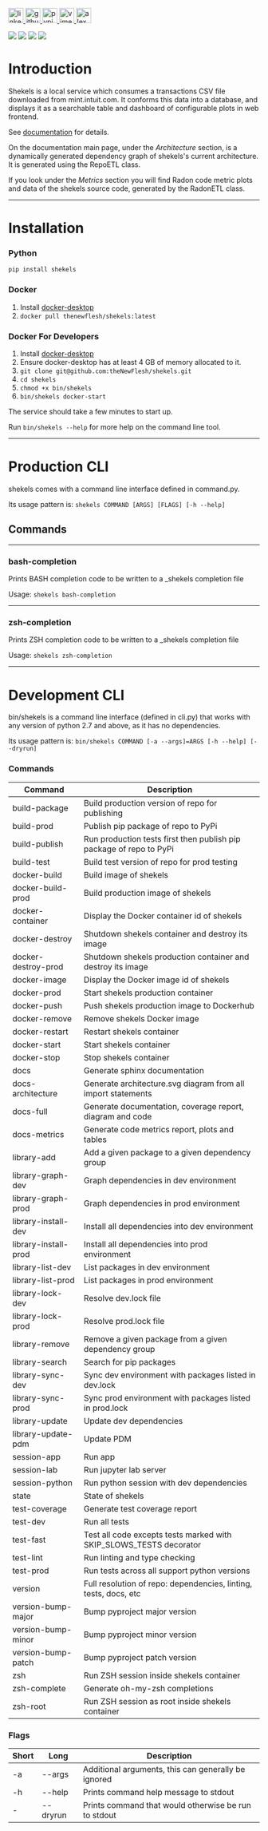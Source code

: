 <p>
    <a href="https://www.linkedin.com/in/alexandergbraun" rel="nofollow noreferrer">
        <img src="https://www.gomezaparicio.com/wp-content/uploads/2012/03/linkedin-logo-1-150x150.png"
             alt="linkedin" width="30px" height="30px"
        >
    </a>
    <a href="https://github.com/theNewFlesh" rel="nofollow noreferrer">
        <img src="https://tadeuzagallo.com/GithubPulse/assets/img/app-icon-github.png"
             alt="github" width="30px" height="30px"
        >
    </a>
    <a href="https://pypi.org/user/the-new-flesh" rel="nofollow noreferrer">
        <img src="https://cdn.iconscout.com/icon/free/png-256/python-2-226051.png"
             alt="pypi" width="30px" height="30px"
        >
    </a>
    <a href="http://vimeo.com/user3965452" rel="nofollow noreferrer">
        <img src="https://cdn.iconscout.com/icon/free/png-512/movie-52-151107.png?f=avif&w=512"
             alt="vimeo" width="30px" height="30px"
        >
    </a>
    <a href="https://alexgbraun.com" rel="nofollow noreferrer">
        <img src="https://i.ibb.co/fvyMkpM/logo.png"
             alt="alexgbraun" width="30px" height="30px"
        >
    </a>
</p>

<!-- <img id="logo" src="resources/logo.png" style="max-width: 717px"> -->

[![](https://img.shields.io/badge/License-MIT-F77E70?style=for-the-badge)](https://github.com/theNewFlesh/shekels/blob/master/LICENSE)
[![](https://img.shields.io/pypi/pyversions/shekels?style=for-the-badge&label=Python&color=A0D17B&logo=python&logoColor=A0D17B)](https://github.com/theNewFlesh/shekels/blob/master/docker/config/pyproject.toml)
[![](https://img.shields.io/pypi/v/shekels?style=for-the-badge&label=PyPI&color=5F95DE&logo=pypi&logoColor=5F95DE)](https://pypi.org/project/shekels/)
[![](https://img.shields.io/pypi/dm/shekels?style=for-the-badge&label=Downloads&color=5F95DE)](https://pepy.tech/project/shekels)

# Introduction
Shekels is a local service which consumes a transactions CSV file downloaded
from mint.intuit.com. It conforms this data into a database, and displays it as
a searchable table and dashboard of configurable plots in web frontend.

See [documentation](https://thenewflesh.github.io/shekels/) for details.

On the documentation main page, under the *Architecture* section, is a
dynamically generated dependency graph of shekels's current architecture.
It is generated using the RepoETL class.

If you look under the *Metrics* section you will find Radon code metric plots
and data of the shekels source code, generated by the RadonETL class.

---

# Installation
### Python
`pip install shekels`

### Docker
1. Install [docker-desktop](https://docs.docker.com/desktop/)
2. `docker pull thenewflesh/shekels:latest`

### Docker For Developers
1. Install [docker-desktop](https://docs.docker.com/desktop/)
2. Ensure docker-desktop has at least 4 GB of memory allocated to it.
3. `git clone git@github.com:theNewFlesh/shekels.git`
4. `cd shekels`
6. `chmod +x bin/shekels`
7. `bin/shekels docker-start`

The service should take a few minutes to start up.

Run `bin/shekels --help` for more help on the command line tool.

---

# Production CLI

shekels comes with a command line interface defined in command.py.

Its usage pattern is: `shekels COMMAND [ARGS] [FLAGS] [-h --help]`

## Commands

---

### bash-completion
Prints BASH completion code to be written to a _shekels completion file

Usage: `shekels bash-completion`

---

### zsh-completion
Prints ZSH completion code to be written to a _shekels completion file

Usage: `shekels zsh-completion`

---

# Development CLI
bin/shekels is a command line interface (defined in cli.py) that works with
any version of python 2.7 and above, as it has no dependencies.

Its usage pattern is: `bin/shekels COMMAND [-a --args]=ARGS [-h --help] [--dryrun]`

### Commands

| Command              | Description                                                         |
| -------------------- | ------------------------------------------------------------------- |
| build-package        | Build production version of repo for publishing                     |
| build-prod           | Publish pip package of repo to PyPi                                 |
| build-publish        | Run production tests first then publish pip package of repo to PyPi |
| build-test           | Build test version of repo for prod testing                         |
| docker-build         | Build image of shekels                                              |
| docker-build-prod    | Build production image of shekels                                   |
| docker-container     | Display the Docker container id of shekels                          |
| docker-destroy       | Shutdown shekels container and destroy its image                    |
| docker-destroy-prod  | Shutdown shekels production container and destroy its image         |
| docker-image         | Display the Docker image id of shekels                              |
| docker-prod          | Start shekels production container                                  |
| docker-push          | Push shekels production image to Dockerhub                          |
| docker-remove        | Remove shekels Docker image                                         |
| docker-restart       | Restart shekels container                                           |
| docker-start         | Start shekels container                                             |
| docker-stop          | Stop shekels container                                              |
| docs                 | Generate sphinx documentation                                       |
| docs-architecture    | Generate architecture.svg diagram from all import statements        |
| docs-full            | Generate documentation, coverage report, diagram and code           |
| docs-metrics         | Generate code metrics report, plots and tables                      |
| library-add          | Add a given package to a given dependency group                     |
| library-graph-dev    | Graph dependencies in dev environment                               |
| library-graph-prod   | Graph dependencies in prod environment                              |
| library-install-dev  | Install all dependencies into dev environment                       |
| library-install-prod | Install all dependencies into prod environment                      |
| library-list-dev     | List packages in dev environment                                    |
| library-list-prod    | List packages in prod environment                                   |
| library-lock-dev     | Resolve dev.lock file                                               |
| library-lock-prod    | Resolve prod.lock file                                              |
| library-remove       | Remove a given package from a given dependency group                |
| library-search       | Search for pip packages                                             |
| library-sync-dev     | Sync dev environment with packages listed in dev.lock               |
| library-sync-prod    | Sync prod environment with packages listed in prod.lock             |
| library-update       | Update dev dependencies                                             |
| library-update-pdm   | Update PDM                                                          |
| session-app          | Run app                                                             |
| session-lab          | Run jupyter lab server                                              |
| session-python       | Run python session with dev dependencies                            |
| state                | State of shekels                                                    |
| test-coverage        | Generate test coverage report                                       |
| test-dev             | Run all tests                                                       |
| test-fast            | Test all code excepts tests marked with SKIP_SLOWS_TESTS decorator  |
| test-lint            | Run linting and type checking                                       |
| test-prod            | Run tests across all support python versions                        |
| version              | Full resolution of repo: dependencies, linting, tests, docs, etc    |
| version-bump-major   | Bump pyproject major version                                        |
| version-bump-minor   | Bump pyproject minor version                                        |
| version-bump-patch   | Bump pyproject patch version                                        |
| zsh                  | Run ZSH session inside shekels container                            |
| zsh-complete         | Generate oh-my-zsh completions                                      |
| zsh-root             | Run ZSH session as root inside shekels container                    |

### Flags

| Short | Long      | Description                                          |
| ----- | --------- | ---------------------------------------------------- |
| -a    | --args    | Additional arguments, this can generally be ignored  |
| -h    | --help    | Prints command help message to stdout                |
| -     | --dryrun  | Prints command that would otherwise be run to stdout |
